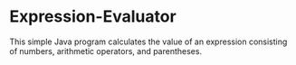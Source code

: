 # Expression-Evaluator
This simple Java program calculates the value of an expression consisting of numbers, arithmetic operators, and parentheses.
